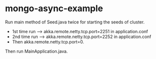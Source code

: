 # mongo-async-example
Run main method of Seed.java twice for starting the seeds of cluster.
 * 1st time run --> akka.remote.netty.tcp.port=2251 in application.conf
 * 2nd time run --> akka.remote.netty.tcp.port=2252 in application.conf
 * Then akka.remote.netty.tcp.port=0.
 
 Then run MainApplication.java. 
